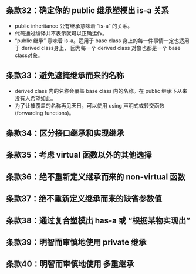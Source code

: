 ## 条款32：确定你的 public 继承塑模出 is-a 关系

* public inheritance 公有继承意味着 “is-a” 的关系。
* 代码通过编译并不表示就可以正确运作。
* “public 继承” 意味着 is-a。适用于 base class 身上的每一件事情一定也适用于 derived class身上，
  因为每一个 derived class 对象也都是一个 base class对象。

## 条款33：避免遮掩继承而来的名称

* derived class 内的名称会覆盖 base class 内的名称。在 public 继承下从来没有人希望如此。
* 为了让被覆盖的名称再见天日，可以使用 using 声明式或转交函数(forwarding functions)。

## 条款34：区分接口继承和实现继承

## 条款35：考虑 virtual 函数以外的其他选择

## 条款36：绝不重新定义继承而来的 non-virtual 函数

## 条款37：绝不重新定义继承而来的缺省参数值

## 条款38：通过复合塑模出 has-a 或 “根据某物实现出”

## 条款39：明智而审慎地使用 private 继承

## 条款40：明智而审慎地使用 多重继承
